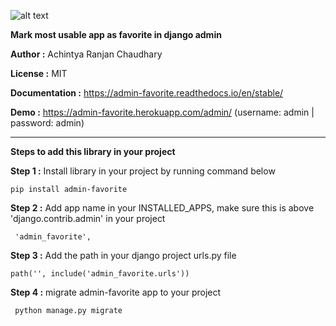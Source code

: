 ![alt text](https://img.shields.io/apm/l/docker)

**Mark most usable app as favorite in django admin**

**Author :** Achintya Ranjan Chaudhary

**License :** MIT

**Documentation :** https://admin-favorite.readthedocs.io/en/stable/

**Demo :** https://admin-favorite.herokuapp.com/admin/ (username: admin | password: admin)

----

**Steps to add this library in your project**
    
**Step 1 :** Install library in your project by running command below
   
    pip install admin-favorite

**Step 2 :** Add app name in your INSTALLED_APPS, make sure this is above 'django.contrib.admin' in your project
            
     'admin_favorite',

**Step 3 :** Add the path in your django project urls.py file 
    
    path('', include('admin_favorite.urls'))

**Step 4 :** migrate admin-favorite app to your project
            
     python manage.py migrate
